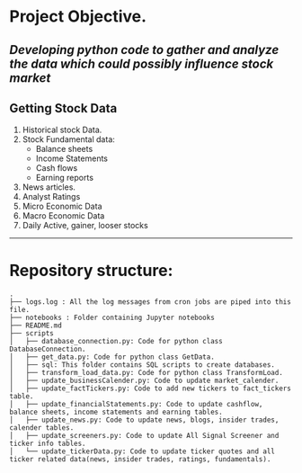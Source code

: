# Project Objective.

*Developing python code to gather and analyze the data which could possibly influence stock market*
---


## Getting Stock Data

1. Historical stock Data.
2. Stock Fundamental data:
    - Balance sheets
    - Income Statements
    - Cash flows
    - Earning reports
3. News articles.
4. Analyst Ratings
5. Micro Economic Data
6. Macro Economic Data
7. Daily Active, gainer, looser stocks

---
# Repository structure:
```
.
├── logs.log : All the log messages from cron jobs are piped into this file.
├── notebooks : Folder containing Jupyter notebooks
├── README.md
├── scripts
│   ├── database_connection.py: Code for python class DatabaseConnection.
│   ├── get_data.py: Code for python class GetData.
│   ├── sql: This folder contains SQL scripts to create databases.
│   ├── transform_load_data.py: Code for python class TransformLoad.
│   ├── update_businessCalender.py: Code to update market_calender.
│   ├── update_factTickers.py: Code to add new tickers to fact_tickers table.
│   ├── update_financialStatements.py: Code to update cashflow, balance sheets, income statements and earning tables.
│   ├── update_news.py: Code to update news, blogs, insider trades, calender tables.
│   ├── update_screeners.py: Code to update All Signal Screener and ticker info tables.
│   └── update_tickerData.py: Code to update ticker quotes and all ticker related data(news, insider trades, ratings, fundamentals).
```
